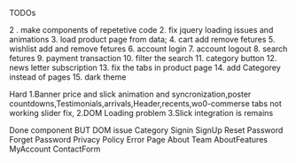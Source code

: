 TODOs

2 . make components of repetetive code 2. fix jquery loading issues and animations 3. load product page from data; 4. cart add remove fetures 5. wishlist add and remove fetures 6. account login 7. account logout 8. search fetures 9. payment transaction 10. filter the search 11. category button 12. news letter subscription 13. fix the tabs in product page 14. add Categorey instead of pages 15. dark theme

Hard
1.Banner price and slick animation and syncronization,poster countdowns,Testimonials,arrivals,Header,recents,wo0-commerse tabs not working slider fix,
2.DOM Loading problem
3.Slick integration is remains

Done component BUT DOM issue
Category
Signin
SignUp
Reset Password
Forget Password
Privacy Policy
Error Page
About
Team
AboutFeatures
MyAccount
ContactForm
